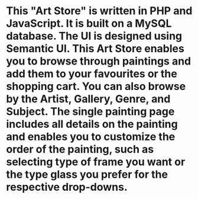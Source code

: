 # This "Art Store" is written in PHP and JavaScript. It is built on a MySQL database. The UI is designed using Semantic UI. This Art Store enables you to browse through paintings and add them to your favourites or the shopping cart. You can also browse by the Artist, Gallery, Genre, and Subject. The single painting page includes all details on the painting and enables you to customize the order of the painting, such as selecting type of frame you want or the type glass you prefer for the respective drop-downs.
